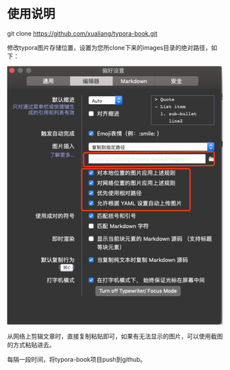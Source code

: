 #  使用说明

git clone https://github.com/xualiang/typora-book.git

修改typora图片存储位置，设置为您所clone下来的images目录的绝对路径，如下：

![image-20190228223247375](images/image-20190228223247375.png)



从网络上剪辑文章时，直接复制粘贴即可，如果有无法显示的图片，可以使用截图的方式粘贴进去。



每隔一段时间，将typora-book项目push到github。